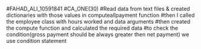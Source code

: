 #FAHAD_ALI_10591841 #CA_ONE(30) #Read data from text files & created dictionaries with those values in computeallpayment function #then I called the employee class with hours worked and data arguments #then created the compute function and calculated the required data #to check the condition(gross payment should be always greater then net payment) we use condition statement
